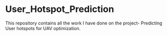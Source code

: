 # User_Hotspot_Prediction
This repository contains all the work I have done on the project- Predicting User hotspots for UAV optimization. 
